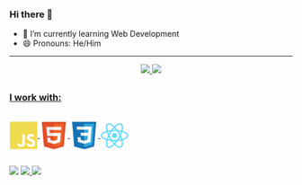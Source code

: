 ### Hi there 👋

- 🌱 I’m currently learning Web Development
- 😄 Pronouns: He/Him

---
<!--============================== STATISTICS ==============================-->

<div align="center">
  <a href="https://github.com/GermanoTischler">
  <img height="180em" src="https://github-readme-stats.vercel.app/api?username=GermanoTischler&show_icons=true&theme=midnight-          purple&include_all_commits=true&count_private=true"/>
  <img height="180em" src="https://github-readme-stats.vercel.app/api/top-langs/?username=GermanoTischler&layout=compact&langs_count-16&theme=midnight-purple"/>
</div>
  
##
<!--============================== LANGUAGES ==============================-->
 
### I work with: 
  
<div style="display: inline_block"><br>
  <img align="center" alt="Ger-Js" height="50" width="50" src="https://raw.githubusercontent.com/devicons/devicon/master/icons/javascript/javascript-plain.svg">
  <img align="center" alt="Ger-HTML" height="50" width="50" src="https://raw.githubusercontent.com/devicons/devicon/master/icons/html5/html5-original.svg">
  <img align="center" alt="Ger-CSS" height="50" width="50" src="https://raw.githubusercontent.com/devicons/devicon/master/icons/css3/css3-original.svg">
  <img align="center" alt="Ger-React" height="50" width="50" src="https://raw.githubusercontent.com/devicons/devicon/master/icons/react/react-original.svg">
</div>
  
  ##
<!--============================== SOCIAL MEDIA ==============================-->
  
<div>
  <a href="https://www.instagram.com/g.tischlxr" target="_blank"><img src="https://img.shields.io/badge/-Instagram-%23E4405F?style=for-the- badge&logo=instagram&logoColor=white" target="_blank"></a>
  <a href = "mailto:germanotischler@gmail.com"><img src="https://img.shields.io/badge/-Gmail-%23333?style=for-the-badge&logo=gmail&logoColor=white" target="_blank"> </a>
  <a href="https://www.linkedin.com/in/germano-tischler-25812b248" target="_blank"><img src="https://img.shields.io/badge/-LinkedIn-%230077B5?style=for-the-badge&logo=linkedin&logoColor=white" target="_blank"></a>
</div>
  
